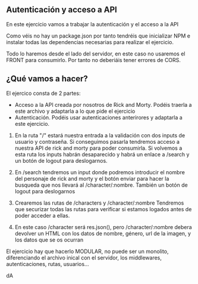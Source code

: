 ## Autenticación y acceso a API

En este ejercicio vamos a trabajar la autenticación y el acceso a la API

Como véis no hay un package.json por tanto tendréis que inicializar NPM e instalar todas las dependencias necesarias para realizar el ejercicio.

Todo lo haremos desde el lado del servidor, en este caso no usaremos el FRONT para consumirlo. Por tanto no deberiáis tener errores de CORS.

## ¿Qué vamos a hacer?
El ejercico consta de 2 partes:
- Acceso a la API creada por nosotros de Rick and Morty. Podéis traerla a este archivo y adaptarla a lo que pide el ejercicio
- Autenticación. Podéis usar autenticaciones anterirores y adaptarla a este ejercicio. 

1. En la ruta "/" estará nuestra entrada a la validación con dos inputs de usuario y contraseña.
Si conseguimos pasarla tendremos acceso a nuestra API de rick and morty para poder consumirla.
Si volvemos a esta ruta los inputs habrán desaparecido y habrá un enlace a /search  y un botón de logout para deslogarnos.

2. En /search tendremos un input donde podremos introducir el nombre del personaje de rick and morty y el botón enviar para hacer la busqueda que nos llevará al /character/:nombre. También un botón de logout para deslogarnos

3. Crearemos las rutas de /characters y /character/:nombre
Tendremos que securizar todas las rutas para verificar si estamos logados antes de poder acceder a ellas.

4. En este caso /character será res.json(), pero /character/:nombre debera devolver un HTML con los datos de nombre, género, url de la imagen, y los datos que se os ocurran

El ejercicio hay que hacerlo MODULAR, no puede ser un monolito, diferenciando el archivo inical con el servidor, los middlewares, autenticaciones, rutas, usuarios...
 
dA
